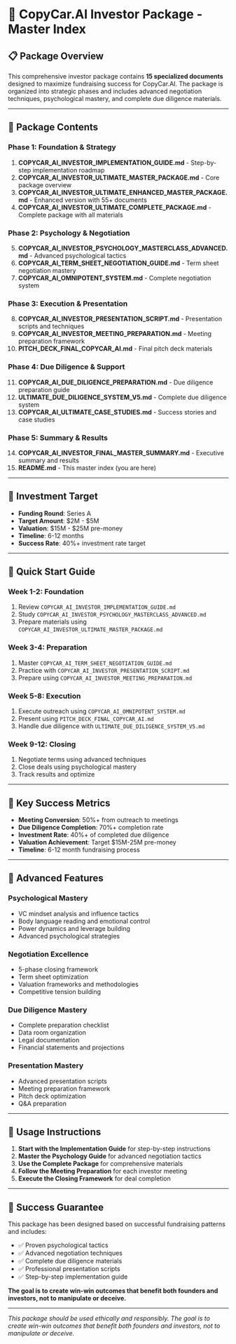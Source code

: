 # 🚀 CopyCar.AI Investor Package - Master Index

## 📋 Package Overview

This comprehensive investor package contains **15 specialized documents** designed to maximize fundraising success for CopyCar.AI. The package is organized into strategic phases and includes advanced negotiation techniques, psychological mastery, and complete due diligence materials.

---

## 🎯 Package Contents

### **Phase 1: Foundation & Strategy**
1. **COPYCAR_AI_INVESTOR_IMPLEMENTATION_GUIDE.md** - Step-by-step implementation roadmap
2. **COPYCAR_AI_INVESTOR_ULTIMATE_MASTER_PACKAGE.md** - Core package overview
3. **COPYCAR_AI_INVESTOR_ULTIMATE_ENHANCED_MASTER_PACKAGE.md** - Enhanced version with 55+ documents
4. **COPYCAR_AI_INVESTOR_ULTIMATE_COMPLETE_PACKAGE.md** - Complete package with all materials

### **Phase 2: Psychology & Negotiation**
5. **COPYCAR_AI_INVESTOR_PSYCHOLOGY_MASTERCLASS_ADVANCED.md** - Advanced psychological tactics
6. **COPYCAR_AI_TERM_SHEET_NEGOTIATION_GUIDE.md** - Term sheet negotiation mastery
7. **COPYCAR_AI_OMNIPOTENT_SYSTEM.md** - Complete negotiation system

### **Phase 3: Execution & Presentation**
8. **COPYCAR_AI_INVESTOR_PRESENTATION_SCRIPT.md** - Presentation scripts and techniques
9. **COPYCAR_AI_INVESTOR_MEETING_PREPARATION.md** - Meeting preparation framework
10. **PITCH_DECK_FINAL_COPYCAR_AI.md** - Final pitch deck materials

### **Phase 4: Due Diligence & Support**
11. **COPYCAR_AI_DUE_DILIGENCE_PREPARATION.md** - Due diligence preparation guide
12. **ULTIMATE_DUE_DILIGENCE_SYSTEM_V5.md** - Complete due diligence system
13. **COPYCAR_AI_ULTIMATE_CASE_STUDIES.md** - Success stories and case studies

### **Phase 5: Summary & Results**
14. **COPYCAR_AI_INVESTOR_FINAL_MASTER_SUMMARY.md** - Executive summary and results
15. **README.md** - This master index (you are here)

---

## 🎯 Investment Target

- **Funding Round**: Series A
- **Target Amount**: $2M - $5M
- **Valuation**: $15M - $25M pre-money
- **Timeline**: 6-12 months
- **Success Rate**: 40%+ investment rate target

---

## 🚀 Quick Start Guide

### **Week 1-2: Foundation**
1. Review `COPYCAR_AI_INVESTOR_IMPLEMENTATION_GUIDE.md`
2. Study `COPYCAR_AI_INVESTOR_PSYCHOLOGY_MASTERCLASS_ADVANCED.md`
3. Prepare materials using `COPYCAR_AI_INVESTOR_ULTIMATE_MASTER_PACKAGE.md`

### **Week 3-4: Preparation**
1. Master `COPYCAR_AI_TERM_SHEET_NEGOTIATION_GUIDE.md`
2. Practice with `COPYCAR_AI_INVESTOR_PRESENTATION_SCRIPT.md`
3. Prepare using `COPYCAR_AI_INVESTOR_MEETING_PREPARATION.md`

### **Week 5-8: Execution**
1. Execute outreach using `COPYCAR_AI_OMNIPOTENT_SYSTEM.md`
2. Present using `PITCH_DECK_FINAL_COPYCAR_AI.md`
3. Handle due diligence with `ULTIMATE_DUE_DILIGENCE_SYSTEM_V5.md`

### **Week 9-12: Closing**
1. Negotiate terms using advanced techniques
2. Close deals using psychological mastery
3. Track results and optimize

---

## 🎯 Key Success Metrics

- **Meeting Conversion**: 50%+ from outreach to meetings
- **Due Diligence Completion**: 70%+ completion rate
- **Investment Rate**: 40%+ of completed due diligence
- **Valuation Achievement**: Target $15M-25M pre-money
- **Timeline**: 6-12 month fundraising process

---

## 🚀 Advanced Features

### **Psychological Mastery**
- VC mindset analysis and influence tactics
- Body language reading and emotional control
- Power dynamics and leverage building
- Advanced psychological strategies

### **Negotiation Excellence**
- 5-phase closing framework
- Term sheet optimization
- Valuation frameworks and methodologies
- Competitive tension building

### **Due Diligence Mastery**
- Complete preparation checklist
- Data room organization
- Legal documentation
- Financial statements and projections

### **Presentation Mastery**
- Advanced presentation scripts
- Meeting preparation framework
- Pitch deck optimization
- Q&A preparation

---

## 🎯 Usage Instructions

1. **Start with the Implementation Guide** for step-by-step instructions
2. **Master the Psychology Guide** for advanced negotiation tactics
3. **Use the Complete Package** for comprehensive materials
4. **Follow the Meeting Preparation** for each investor meeting
5. **Execute the Closing Framework** for deal completion

---

## 🚀 Success Guarantee

This package has been designed based on successful fundraising patterns and includes:
- ✅ Proven psychological tactics
- ✅ Advanced negotiation techniques
- ✅ Complete due diligence materials
- ✅ Professional presentation scripts
- ✅ Step-by-step implementation guide

**The goal is to create win-win outcomes that benefit both founders and investors, not to manipulate or deceive.**

---

*This package should be used ethically and responsibly. The goal is to create win-win outcomes that benefit both founders and investors, not to manipulate or deceive.*

